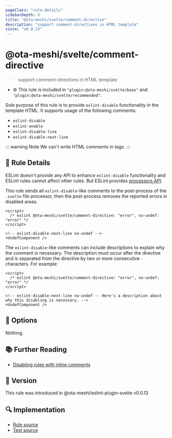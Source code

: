 ```yaml
---
pageClass: "rule-details"
sidebarDepth: 0
title: "@ota-meshi/svelte/comment-directive"
description: "support comment-directives in HTML template"
since: "v0.0.13"
---
```


# @ota-meshi/svelte/comment-directive

> support comment-directives in HTML template

- :gear: This rule is included in `"plugin:@ota-meshi/svelte/base"` and `"plugin:@ota-meshi/svelte/recommended"`.

Sole purpose of this rule is to provide `eslint-disable` functionality in the template HTML.
It supports usage of the following comments:

- `eslint-disable`
- `eslint-enable`
- `eslint-disable-line`
- `eslint-disable-next-line`

::: warning Note
We can't write HTML comments in tags.
:::

## :book: Rule Details

ESLint doesn't provide any API to enhance `eslint-disable` functionality and ESLint rules cannot affect other rules. But ESLint provides [processors API](https://eslint.org/docs/developer-guide/working-with-plugins#processors-in-plugins).

This rule sends all `eslint-disable`-like comments to the post-process of the `.svelte` file processor, then the post-process removes the reported errors in disabled areas.

<ESLintCodeBlock>

<!--eslint-skip-->

```svelte
<script>
  /* eslint @ota-meshi/svelte/comment-directive: "error", no-undef: "error" */
</script>

<!-- eslint-disable-next-line no-undef -->
<UndefComponent />
```

</ESLintCodeBlock>

The `eslint-disable`-like comments can include descriptions to explain why the comment is necessary. The description must occur after the directive and is separated from the directive by two or more consecutive `-` characters. For example:

<ESLintCodeBlock>

<!--eslint-skip-->

```svelte
<script>
  /* eslint @ota-meshi/svelte/comment-directive: "error", no-undef: "error" */
</script>

<!-- eslint-disable-next-line no-undef -- Here's a description about why this disabling is necessary. -->
<UndefComponent />
```

</ESLintCodeBlock>

## :wrench: Options

Nothing.

## :books: Further Reading

- [Disabling rules with inline comments]

[disabling rules with inline comments]: https://eslint.org/docs/user-guide/configuring#disabling-rules-with-inline-comments

## :rocket: Version

This rule was introduced in @ota-meshi/eslint-plugin-svelte v0.0.13

## :mag: Implementation

- [Rule source](https://github.com/ota-meshi/eslint-plugin-svelte/blob/main/src/rules/comment-directive.ts)
- [Test source](https://github.com/ota-meshi/eslint-plugin-svelte/blob/main/tests/src/rules/comment-directive.ts)
